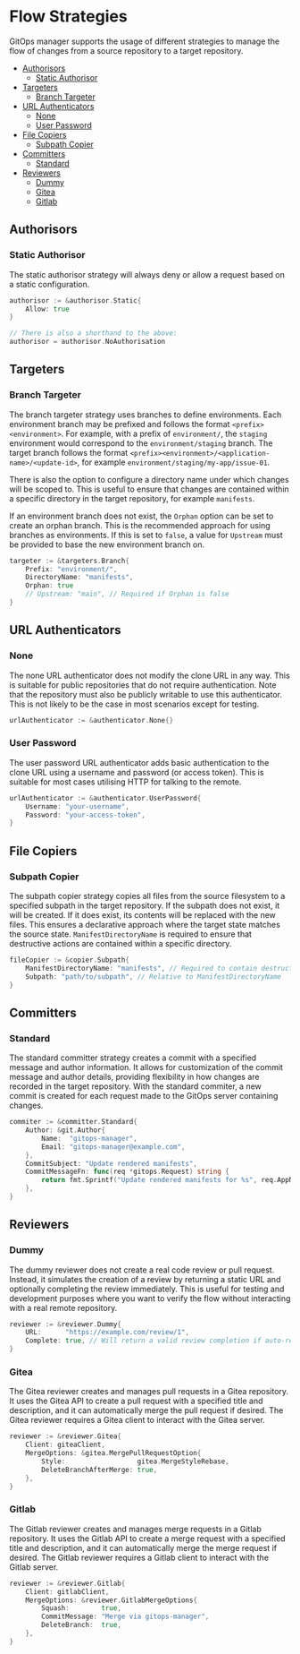 # Flow Strategies

GitOps manager supports the usage of different strategies to manage the flow of changes from a source repository to a target repository.

- [Authorisors](#authorisors)
    - [Static Authorisor](#static-authorisor)
- [Targeters](#targeters)
    - [Branch Targeter](#branch-targeter)
- [URL Authenticators](#url-authenticators)
    - [None](#none)
    - [User Password](#user-password)
- [File Copiers](#file-copiers)
    - [Subpath Copier](#subpath-copier)
- [Committers](#committers)
    - [Standard](#standard)
- [Reviewers](#reviewers)
    - [Dummy](#dummy)
    - [Gitea](#gitea)
    - [Gitlab](#gitlab)


## Authorisors

### Static Authorisor
The static authorisor strategy will always deny or allow a request based on a static configuration.

```go
authorisor := &authorisor.Static{
    Allow: true
}

// There is also a shorthand to the above:
authorisor = authorisor.NoAuthorisation
```

## Targeters

### Branch Targeter
The branch targeter strategy uses branches to define environments. Each environment branch may be prefixed and follows the format `<prefix><environment>`. For example, with a prefix of `environment/`, the `staging` environment would correspond to the `environment/staging` branch. The target branch follows the format `<prefix><environment>/<application-name>/<update-id>`, for example `environment/staging/my-app/issue-01`.

There is also the option to configure a directory name under which changes will be scoped to. This is useful to ensure that changes are contained within a specific directory in the target repository, for example `manifests`.

If an environment branch does not exist, the `Orphan` option can be set to create an orphan branch. This is the recommended approach for using branches as environments. If this is set to `false`, a value for `Upstream` must be provided to base the new environment branch on.
```go
targeter := &targeters.Branch{
    Prefix: "environment/", 
    DirectoryName: "manifests", 
    Orphan: true
    // Upstream: "main", // Required if Orphan is false
}
```

## URL Authenticators

### None
The none URL authenticator does not modify the clone URL in any way. This is suitable for public repositories that do not require authentication. Note that the repository must also be publicly writable to use this authenticator. This is not likely to be the case in most scenarios except for testing.

```go
urlAuthenticator := &authenticator.None{}
```

### User Password
The user password URL authenticator adds basic authentication to the clone URL using a username and password (or access token). This is suitable for most cases utilising HTTP for talking to the remote.

```go
urlAuthenticator := &authenticator.UserPassword{
    Username: "your-username",
    Password: "your-access-token",
}
```

## File Copiers

### Subpath Copier
The subpath copier strategy copies all files from the source filesystem to a specified subpath in the target repository. If the subpath does not exist, it will be created. If it does exist, its contents will be replaced with the new files. This ensures a declarative approach where the target state matches the source state. `ManifestDirectoryName` is required to ensure that destructive actions are contained within a specific directory.

```go
fileCopier := &copier.Subpath{
    ManifestDirectoryName: "manifests", // Required to contain destructive actions
    Subpath: "path/to/subpath", // Relative to ManifestDirectoryName
}
```

## Committers

### Standard
The standard committer strategy creates a commit with a specified message and author information. It allows for customization of the commit message and author details, providing flexibility in how changes are recorded in the target repository. With the standard commiter, a new commit is created for each request made to the GitOps server containing changes.

```go
commiter := &committer.Standard{
    Author: &git.Author{
        Name:  "gitops-manager",
        Email: "gitops-manager@example.com",
    },
    CommitSubject: "Update rendered manifests",
    CommitMessageFn: func(req *gitops.Request) string {
        return fmt.Sprintf("Update rendered manifests for %s", req.AppName)
    },
}
```

## Reviewers

### Dummy
The dummy reviewer does not create a real code review or pull request. Instead, it simulates the creation of a review by returning a static URL and optionally completing the review immediately. This is useful for testing and development purposes where you want to verify the flow without interacting with a real remote repository.

```go
reviewer := &reviewer.Dummy{
    URL:      "https://example.com/review/1",
    Complete: true, // Will return a valid review completion if auto-review is enabled
}
```

### Gitea
The Gitea reviewer creates and manages pull requests in a Gitea repository. It uses the Gitea API to create a pull request with a specified title and description, and it can automatically merge the pull request if desired. The Gitea reviewer requires a Gitea client to interact with the Gitea server.

```go
reviewer := &reviewer.Gitea{
    Client: giteaClient,
    MergeOptions: &gitea.MergePullRequestOption{
        Style:                  gitea.MergeStyleRebase,
        DeleteBranchAfterMerge: true,
    },
}
```

### Gitlab
The Gitlab reviewer creates and manages merge requests in a Gitlab repository. It uses the Gitlab API to create a merge request with a specified title and description, and it can automatically merge the merge request if desired. The Gitlab reviewer requires a Gitlab client to interact with the Gitlab server.

```go
reviewer := &reviewer.Gitlab{
    Client: gitlabClient,
    MergeOptions: &reviewer.GitlabMergeOptions{
        Squash:        true,
	    CommitMessage: "Merge via gitops-manager",
	    DeleteBranch:  true,
    },
}
```
